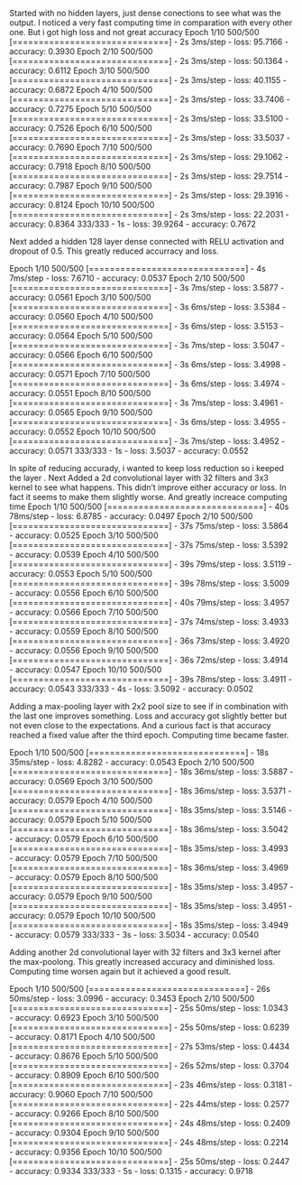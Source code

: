 Started with no hidden layers, just dense conections to see what was the output. I noticed a very fast computing time in comparation with every other one. But i got high loss and not great accuracy
Epoch 1/10
500/500 [==============================] - 2s 3ms/step - loss: 95.7166 - accuracy: 0.3930
Epoch 2/10
500/500 [==============================] - 2s 3ms/step - loss: 50.1364 - accuracy: 0.6112
Epoch 3/10
500/500 [==============================] - 2s 3ms/step - loss: 40.1155 - accuracy: 0.6872
Epoch 4/10
500/500 [==============================] - 2s 3ms/step - loss: 33.7406 - accuracy: 0.7275
Epoch 5/10
500/500 [==============================] - 2s 3ms/step - loss: 33.5100 - accuracy: 0.7526
Epoch 6/10
500/500 [==============================] - 2s 3ms/step - loss: 33.5037 - accuracy: 0.7690
Epoch 7/10
500/500 [==============================] - 2s 3ms/step - loss: 29.1062 - accuracy: 0.7918
Epoch 8/10
500/500 [==============================] - 2s 3ms/step - loss: 29.7514 - accuracy: 0.7987
Epoch 9/10
500/500 [==============================] - 2s 3ms/step - loss: 29.3916 - accuracy: 0.8124
Epoch 10/10
500/500 [==============================] - 2s 3ms/step - loss: 22.2031 - accuracy: 0.8364
333/333 - 1s - loss: 39.9264 - accuracy: 0.7672

Next added a hidden 128 layer dense connected with RELU activation and dropout of 0.5. This greatly reduced accurracy and loss.

Epoch 1/10
500/500 [==============================] - 4s 7ms/step - loss: 7.6710 - accuracy: 0.0537
Epoch 2/10
500/500 [==============================] - 3s 7ms/step - loss: 3.5877 - accuracy: 0.0561
Epoch 3/10
500/500 [==============================] - 3s 6ms/step - loss: 3.5384 - accuracy: 0.0560
Epoch 4/10
500/500 [==============================] - 3s 6ms/step - loss: 3.5153 - accuracy: 0.0564
Epoch 5/10
500/500 [==============================] - 3s 7ms/step - loss: 3.5047 - accuracy: 0.0566
Epoch 6/10
500/500 [==============================] - 3s 6ms/step - loss: 3.4998 - accuracy: 0.0571
Epoch 7/10
500/500 [==============================] - 3s 6ms/step - loss: 3.4974 - accuracy: 0.0551
Epoch 8/10
500/500 [==============================] - 3s 7ms/step - loss: 3.4961 - accuracy: 0.0565
Epoch 9/10
500/500 [==============================] - 3s 6ms/step - loss: 3.4955 - accuracy: 0.0552
Epoch 10/10
500/500 [==============================] - 3s 7ms/step - loss: 3.4952 - accuracy: 0.0571
333/333 - 1s - loss: 3.5037 - accuracy: 0.0552

In spite of reducing accurady, i wanted to keep loss reduction so i keeped the layer . Next Added a 2d convolutional layer with 32 filters and 3x3 kernel to see what happens. This didn’t improve either accuracy or loss. In fact it seems to make them slightly worse. And greatly increace computing time
Epoch 1/10
500/500 [==============================] - 40s 78ms/step - loss: 6.8785 - accuracy: 0.0497
Epoch 2/10
500/500 [==============================] - 37s 75ms/step - loss: 3.5864 - accuracy: 0.0525
Epoch 3/10
500/500 [==============================] - 37s 75ms/step - loss: 3.5392 - accuracy: 0.0539
Epoch 4/10
500/500 [==============================] - 39s 79ms/step - loss: 3.5119 - accuracy: 0.0553
Epoch 5/10
500/500 [==============================] - 39s 78ms/step - loss: 3.5009 - accuracy: 0.0556
Epoch 6/10
500/500 [==============================] - 40s 79ms/step - loss: 3.4957 - accuracy: 0.0566
Epoch 7/10
500/500 [==============================] - 37s 74ms/step - loss: 3.4933 - accuracy: 0.0559
Epoch 8/10
500/500 [==============================] - 36s 73ms/step - loss: 3.4920 - accuracy: 0.0556
Epoch 9/10
500/500 [==============================] - 36s 72ms/step - loss: 3.4914 - accuracy: 0.0547
Epoch 10/10
500/500 [==============================] - 39s 78ms/step - loss: 3.4911 - accuracy: 0.0543
333/333 - 4s - loss: 3.5092 - accuracy: 0.0502

Adding a max-pooling layer with 2x2 pool size to see if in combination with the last one improves something. Loss and accuracy got slightly better but not even close to the expectations. And a curious fact is that accuracy reached a fixed value after the third epoch. Computing time became faster.

Epoch 1/10
500/500 [==============================] - 18s 35ms/step - loss: 4.8282 - accuracy: 0.0543 
Epoch 2/10
500/500 [==============================] - 18s 36ms/step - loss: 3.5887 - accuracy: 0.0569
Epoch 3/10
500/500 [==============================] - 18s 36ms/step - loss: 3.5371 - accuracy: 0.0579
Epoch 4/10
500/500 [==============================] - 18s 35ms/step - loss: 3.5146 - accuracy: 0.0579
Epoch 5/10
500/500 [==============================] - 18s 36ms/step - loss: 3.5042 - accuracy: 0.0579
Epoch 6/10
500/500 [==============================] - 18s 35ms/step - loss: 3.4993 - accuracy: 0.0579
Epoch 7/10
500/500 [==============================] - 18s 36ms/step - loss: 3.4969 - accuracy: 0.0579
Epoch 8/10
500/500 [==============================] - 18s 35ms/step - loss: 3.4957 - accuracy: 0.0579
Epoch 9/10
500/500 [==============================] - 18s 35ms/step - loss: 3.4951 - accuracy: 0.0579
Epoch 10/10
500/500 [==============================] - 18s 35ms/step - loss: 3.4949 - accuracy: 0.0579
333/333 - 3s - loss: 3.5034 - accuracy: 0.0540

Adding another 2d convolutional layer with 32 filters and 3x3 kernel after the max-poolong. This greatly increased  accuracy and diminished loss. Computing time worsen again but it achieved a good result.

Epoch 1/10
500/500 [==============================] - 26s 50ms/step - loss: 3.0996 - accuracy: 0.3453 
Epoch 2/10
500/500 [==============================] - 25s 50ms/step - loss: 1.0343 - accuracy: 0.6923
Epoch 3/10
500/500 [==============================] - 25s 50ms/step - loss: 0.6239 - accuracy: 0.8171
Epoch 4/10
500/500 [==============================] - 27s 53ms/step - loss: 0.4434 - accuracy: 0.8676
Epoch 5/10
500/500 [==============================] - 26s 52ms/step - loss: 0.3704 - accuracy: 0.8909
Epoch 6/10
500/500 [==============================] - 23s 46ms/step - loss: 0.3181 - accuracy: 0.9060
Epoch 7/10
500/500 [==============================] - 22s 44ms/step - loss: 0.2577 - accuracy: 0.9266
Epoch 8/10
500/500 [==============================] - 24s 48ms/step - loss: 0.2409 - accuracy: 0.9304
Epoch 9/10
500/500 [==============================] - 24s 48ms/step - loss: 0.2214 - accuracy: 0.9356
Epoch 10/10
500/500 [==============================] - 25s 50ms/step - loss: 0.2447 - accuracy: 0.9334
333/333 - 5s - loss: 0.1315 - accuracy: 0.9718
